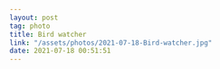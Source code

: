 ```yaml
---
layout: post
tag: photo
title: Bird watcher
link: "/assets/photos/2021-07-18-Bird-watcher.jpg"
date: 2021-07-18 00:51:51
---
```


